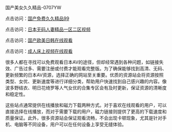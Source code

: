 国产美女久久精品-0707YW

点击访问：<a href="https://cfad.pages.dev/">国产免费久久精品99</a>

点击访问：<a href="https://gfd-5xg.pages.dev/">日本无码人妻精品一区二区视频</a>

点击访问：<a href="https://fdhf-454.pages.dev/">国产欧美日韩在线观看</a>

点击访问：<a href="https://bered.pages.dev/">成人床上视频在线观看</a>

很多人都在寻找可以免费观看日本AV的途径，但却经常遇到各种问题，如链接失效、广告过多、需要注册或付费才能观看完整版。为了确保能够找到高清、无码、更新频繁的日本AV资源，选择正确的网站至关重要。优质的资源站会将资源按照类型、女优、更新速度等进行详细分类，帮助用户快速找到自己感兴趣的内容。像波多野结衣、明日花绮罗等人气女优的合集专区会有及时更新，保证资源的清晰度和稳定性。

这些站点通常提供在线播放和磁力下载两种方式。对于喜欢在线观看的用户，可以直接选择在线播放，而对于需要下载的用户，磁力链接则提供了更高的下载速度和质量保证。此外，很多资源站会保证观看流畅，不会出现卡顿现象，尤其是针对手机、电脑等不同设备，用户可以在任何设备上享受无缝体验。

<span style="display:none;">[Canonical link]( https://github.com/jd20250707/jd6 ）</span>
